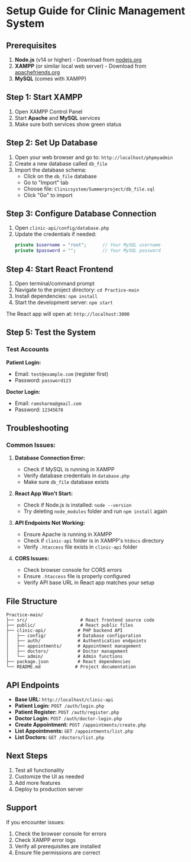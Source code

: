# Setup Guide for Clinic Management System

## Prerequisites

1. **Node.js** (v14 or higher) - Download from [nodejs.org](https://nodejs.org/)
2. **XAMPP** (or similar local web server) - Download from [apachefriends.org](https://www.apachefriends.org/)
3. **MySQL** (comes with XAMPP)

## Step 1: Start XAMPP

1. Open XAMPP Control Panel
2. Start **Apache** and **MySQL** services
3. Make sure both services show green status

## Step 2: Set Up Database

1. Open your web browser and go to: `http://localhost/phpmyadmin`
2. Create a new database called `db_file`
3. Import the database schema:
   - Click on the `db_file` database
   - Go to "Import" tab
   - Choose file: `Clinicsystem/Summerproject/db_file.sql`
   - Click "Go" to import

## Step 3: Configure Database Connection

1. Open `clinic-api/config/database.php`
2. Update the credentials if needed:
   ```php
   private $username = "root";      // Your MySQL username
   private $password = "";          // Your MySQL password
   ```

## Step 4: Start React Frontend

1. Open terminal/command prompt
2. Navigate to the project directory: `cd Practice-main`
3. Install dependencies: `npm install`
4. Start the development server: `npm start`

The React app will open at: `http://localhost:3000`

## Step 5: Test the System

### Test Accounts

**Patient Login:**
- Email: `test@example.com` (register first)
- Password: `password123`

**Doctor Login:**
- Email: `ramsharma@gmail.com`
- Password: `12345678`

## Troubleshooting

### Common Issues:

1. **Database Connection Error:**
   - Check if MySQL is running in XAMPP
   - Verify database credentials in `database.php`
   - Make sure `db_file` database exists

2. **React App Won't Start:**
   - Check if Node.js is installed: `node --version`
   - Try deleting `node_modules` folder and run `npm install` again

3. **API Endpoints Not Working:**
   - Ensure Apache is running in XAMPP
   - Check if `clinic-api` folder is in XAMPP's `htdocs` directory
   - Verify `.htaccess` file exists in `clinic-api` folder

4. **CORS Issues:**
   - Check browser console for CORS errors
   - Ensure `.htaccess` file is properly configured
   - Verify API base URL in React app matches your setup

## File Structure

```
Practice-main/
├── src/                    # React frontend source code
├── public/                 # React public files
├── clinic-api/            # PHP backend API
│   ├── config/            # Database configuration
│   ├── auth/              # Authentication endpoints
│   ├── appointments/      # Appointment management
│   ├── doctors/           # Doctor management
│   └── admin/             # Admin functions
├── package.json           # React dependencies
└── README.md             # Project documentation
```

## API Endpoints

- **Base URL:** `http://localhost/clinic-api`
- **Patient Login:** `POST /auth/login.php`
- **Patient Register:** `POST /auth/register.php`
- **Doctor Login:** `POST /auth/doctor-login.php`
- **Create Appointment:** `POST /appointments/create.php`
- **List Appointments:** `GET /appointments/list.php`
- **List Doctors:** `GET /doctors/list.php`

## Next Steps

1. Test all functionality
2. Customize the UI as needed
3. Add more features
4. Deploy to production server

## Support

If you encounter issues:
1. Check the browser console for errors
2. Check XAMPP error logs
3. Verify all prerequisites are installed
4. Ensure file permissions are correct
